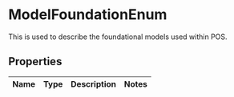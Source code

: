# ModelFoundationEnum

This is used to describe the foundational models used within POS.

## Properties

Name | Type | Description | Notes
------------ | ------------- | ------------- | -------------




